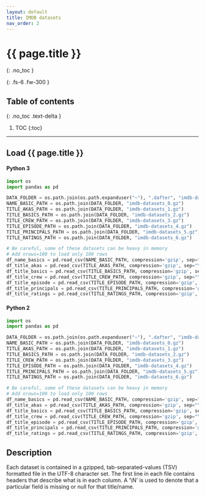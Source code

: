 ```yaml
---
layout: default
title: IMDB datasets
nav_order: 2
---
```


# {{ page.title }}
{: .no_toc }

{: .fs-6 .fw-300 }

## Table of contents
{: .no_toc .text-delta }

1. TOC
{:toc}

---

## Load {{ page.title }}

#### Python 3

```python
import os
import pandas as pd

DATA_FOLDER = os.path.join(os.path.expanduser("~"), ".dafter", "imdb-datasets")
NAME_BASIC_PATH = os.path.join(DATA_FOLDER, "imdb-datasets_0.gz")
TITLE_AKAS_PATH = os.path.join(DATA_FOLDER, "imdb-datasets_1.gz")
TITLE_BASICS_PATH = os.path.join(DATA_FOLDER, "imdb-datasets_2.gz")
TITLE_CREW_PATH = os.path.join(DATA_FOLDER, "imdb-datasets_3.gz")
TITLE_EPISODE_PATH = os.path.join(DATA_FOLDER, "imdb-datasets_4.gz")
TITLE_PRINCIPALS_PATH = os.path.join(DATA_FOLDER, "imdb-datasets_5.gz")
TITLE_RATINGS_PATH = os.path.join(DATA_FOLDER, "imdb-datasets_6.gz")

# Be careful, some of these datasets can be heavy in memory
# Add nrows=100 to load only 100 rows
df_name_basics = pd.read_csv(NAME_BASIC_PATH, compression='gzip', sep="\t")
df_title_akas = pd.read_csv(TITLE_AKAS_PATH, compression='gzip', sep="\t")
df_title_basics = pd.read_csv(TITLE_BASICS_PATH, compression='gzip', sep="\t")
df_title_crew = pd.read_csv(TITLE_CREW_PATH, compression='gzip', sep="\t")
df_title_episode = pd.read_csv(TITLE_EPISODE_PATH, compression='gzip', sep="\t")
df_title_principals = pd.read_csv(TITLE_PRINCIPALS_PATH, compression='gzip', sep="\t")
df_title_ratings = pd.read_csv(TITLE_RATINGS_PATH, compression='gzip', sep="\t")
```

#### Python 2

```python
import os
import pandas as pd

DATA_FOLDER = os.path.join(os.path.expanduser("~"), ".dafter", "imdb-datasets")
NAME_BASIC_PATH = os.path.join(DATA_FOLDER, "imdb-datasets_0.gz")
TITLE_AKAS_PATH = os.path.join(DATA_FOLDER, "imdb-datasets_1.gz")
TITLE_BASICS_PATH = os.path.join(DATA_FOLDER, "imdb-datasets_2.gz")
TITLE_CREW_PATH = os.path.join(DATA_FOLDER, "imdb-datasets_3.gz")
TITLE_EPISODE_PATH = os.path.join(DATA_FOLDER, "imdb-datasets_4.gz")
TITLE_PRINCIPALS_PATH = os.path.join(DATA_FOLDER, "imdb-datasets_5.gz")
TITLE_RATINGS_PATH = os.path.join(DATA_FOLDER, "imdb-datasets_6.gz")

# Be careful, some of these datasets can be heavy in memory
# Add nrows=100 to load only 100 rows
df_name_basics = pd.read_csv(NAME_BASIC_PATH, compression='gzip', sep="\t")
df_title_akas = pd.read_csv(TITLE_AKAS_PATH, compression='gzip', sep="\t")
df_title_basics = pd.read_csv(TITLE_BASICS_PATH, compression='gzip', sep="\t")
df_title_crew = pd.read_csv(TITLE_CREW_PATH, compression='gzip', sep="\t")
df_title_episode = pd.read_csv(TITLE_EPISODE_PATH, compression='gzip', sep="\t")
df_title_principals = pd.read_csv(TITLE_PRINCIPALS_PATH, compression='gzip', sep="\t")
df_title_ratings = pd.read_csv(TITLE_RATINGS_PATH, compression='gzip', sep="\t")
```


## Description

Each dataset is contained in a gzipped, tab-separated-values (TSV) formatted file in the UTF-8 character set. The first line in each file contains headers that describe what is in each column. A ‘\N’ is used to denote that a particular field is missing or null for that title/name.

